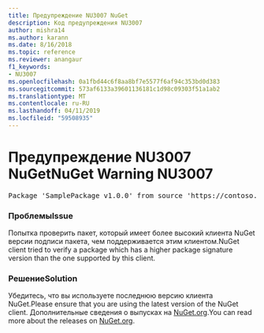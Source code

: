 ```yaml
---
title: Предупреждение NU3007 NuGet
description: Код предупреждения NU3007
author: mishra14
ms.author: karann
ms.date: 8/16/2018
ms.topic: reference
ms.reviewer: anangaur
f1_keywords:
- NU3007
ms.openlocfilehash: 0a1fbd44c6f8aa8bf7e5577f6af94c353bd0d383
ms.sourcegitcommit: 573af6133a39601136181c1d98c09303f51a1ab2
ms.translationtype: MT
ms.contentlocale: ru-RU
ms.lasthandoff: 04/11/2019
ms.locfileid: "59508935"
---
```

# <a name="nuget-warning-nu3007"></a><span data-ttu-id="e358c-103">Предупреждение NU3007 NuGet</span><span class="sxs-lookup"><span data-stu-id="e358c-103">NuGet Warning NU3007</span></span>

<pre>Package 'SamplePackage v1.0.0' from source 'https://contoso.com/index.json': The package signature format version is not supported. Updating your client may solve this problem.</pre>

### <a name="issue"></a><span data-ttu-id="e358c-104">Проблемы</span><span class="sxs-lookup"><span data-stu-id="e358c-104">Issue</span></span>

<span data-ttu-id="e358c-105">Попытка проверить пакет, который имеет более высокий клиента NuGet версии подписи пакета, чем поддерживается этим клиентом.</span><span class="sxs-lookup"><span data-stu-id="e358c-105">NuGet client tried to verify a package which has a higher package signature version than the one supported by this client.</span></span>


### <a name="solution"></a><span data-ttu-id="e358c-106">Решение</span><span class="sxs-lookup"><span data-stu-id="e358c-106">Solution</span></span>

<span data-ttu-id="e358c-107">Убедитесь, что вы используете последнюю версию клиента NuGet.</span><span class="sxs-lookup"><span data-stu-id="e358c-107">Please ensure that you are using the latest version of the NuGet client.</span></span> <span data-ttu-id="e358c-108">Дополнительные сведения о выпусках на [NuGet.org](https://www.nuget.org/downloads).</span><span class="sxs-lookup"><span data-stu-id="e358c-108">You can read more about the releases on [NuGet.org](https://www.nuget.org/downloads).</span></span>


